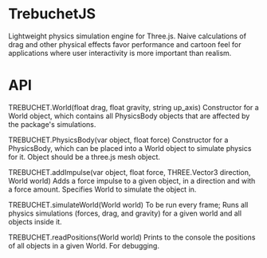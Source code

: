# TrebuchetJS
 Lightweight physics simulation engine for Three.js. Naive calculations of drag and other physical effects favor performance and cartoon feel for applications where user interactivity is more important than realism.

# API
TREBUCHET.World(float drag, float gravity, string up_axis)
Constructor for a World object, which contains all PhysicsBody objects that are affected by the package's simulations.

TREBUCHET.PhysicsBody(var object, float force)
Constructor for a PhysicsBody, which can be placed into a World object to simulate physics for it. Object should be a three.js mesh object.

TREBUCHET.addImpulse(var object, float force, THREE.Vector3 direction, World world)
Adds a force impulse to a given object, in a direction and with a force amount. Specifies World to simulate the object in.

TREBUCHET.simulateWorld(World world)
To be run every frame; Runs all physics simulations (forces, drag, and gravity) for a given world and all objects inside it.

TREBUCHET.readPositions(World world)
Prints to the console the positions of all objects in a given World. For debugging.